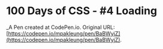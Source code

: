 # 100 Days of CSS - #4 Loading
 _A Pen created at CodePen.io. Original URL: [https://codepen.io/mpakleung/pen/BaBWyjZ](https://codepen.io/mpakleung/pen/BaBWyjZ).

 
